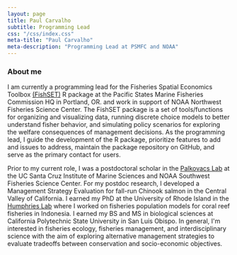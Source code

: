 ```yaml
---
layout: page
title: Paul Carvalho
subtitle: Programming Lead
css: "/css/index.css"
meta-title: "Paul Carvalho"
meta-description: "Programming Lead at PSMFC and NOAA"
---
```


### About me

I am currently a programming lead for the Fisheries Spatial Economics Toolbox [(FishSET)](https://github.com/noaa-nwfsc/FishSET) R package at the Pacific States Marine Fisheries Commission HQ in Portland, OR. and work in support of NOAA Northwest Fisheries Science Center. The FishSET package is a set of tools/functions for organizing and visualizing data, running discrete choice models to better understand fisher behavior, and simulating policy scenarios for exploring the welfare consequences of management decisions. As the programming lead, I guide the development of the R package, prioritize features to add and issues to address, maintain the package repository on GitHub, and serve as the primary contact for users. 

Prior to my current role, I was a postdoctoral scholar in the [Palkovacs Lab](https://palkovacs.eeb.ucsc.edu/) at the UC Santa Cruz Institute of Marine Sciences and NOAA Southwest Fisheries Science Center. For my postdoc research, I developed a Management Strategy Evaluation for fall-run Chinook salmon in the Central Valley of California. I earned my PhD at the University of Rhode Island in the [Humphries Lab](http://ahumphrieslab.com/) where I worked on fisheries population models for coral reef fisheries in Indonesia. I earned my BS and MS in biological sciences at California Polytechnic State University in San Luis Obispo. In general, I'm interested in fisheries ecology, fisheries management, and interdisciplinary science with the aim of exploring alternative management strategies to evaluate tradeoffs between conservation and socio-economic objectives. 

